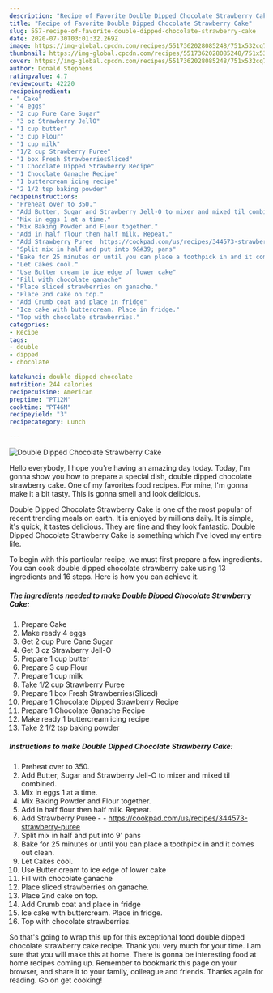 ```yaml
---
description: "Recipe of Favorite Double Dipped Chocolate Strawberry Cake"
title: "Recipe of Favorite Double Dipped Chocolate Strawberry Cake"
slug: 557-recipe-of-favorite-double-dipped-chocolate-strawberry-cake
date: 2020-07-30T03:01:32.269Z
image: https://img-global.cpcdn.com/recipes/5517362028085248/751x532cq70/double-dipped-chocolate-strawberry-cake-recipe-main-photo.jpg
thumbnail: https://img-global.cpcdn.com/recipes/5517362028085248/751x532cq70/double-dipped-chocolate-strawberry-cake-recipe-main-photo.jpg
cover: https://img-global.cpcdn.com/recipes/5517362028085248/751x532cq70/double-dipped-chocolate-strawberry-cake-recipe-main-photo.jpg
author: Donald Stephens
ratingvalue: 4.7
reviewcount: 42220
recipeingredient:
- " Cake"
- "4 eggs"
- "2 cup Pure Cane Sugar"
- "3 oz Strawberry JellO"
- "1 cup butter"
- "3 cup Flour"
- "1 cup milk"
- "1/2 cup Strawberry Puree"
- "1 box Fresh StrawberriesSliced"
- "1 Chocolate Dipped Strawberry Recipe"
- "1 Chocolate Ganache Recipe"
- "1 buttercream icing recipe"
- "2 1/2 tsp baking powder"
recipeinstructions:
- "Preheat over to 350."
- "Add Butter, Sugar and Strawberry Jell-O to mixer and mixed til combined."
- "Mix in eggs 1 at a time."
- "Mix Baking Powder and Flour together."
- "Add in half flour then half milk. Repeat."
- "Add Strawberry Puree  https://cookpad.com/us/recipes/344573-strawberry-puree"
- "Split mix in half and put into 9&#39; pans"
- "Bake for 25 minutes or until you can place a toothpick in and it comes out clean."
- "Let Cakes cool."
- "Use Butter cream to ice edge of lower cake"
- "Fill with chocolate ganache"
- "Place sliced strawberries on ganache."
- "Place 2nd cake on top."
- "Add Crumb coat and place in fridge"
- "Ice cake with buttercream. Place in fridge."
- "Top with chocolate strawberries."
categories:
- Recipe
tags:
- double
- dipped
- chocolate

katakunci: double dipped chocolate 
nutrition: 244 calories
recipecuisine: American
preptime: "PT12M"
cooktime: "PT46M"
recipeyield: "3"
recipecategory: Lunch

---
```



![Double Dipped Chocolate Strawberry Cake](https://img-global.cpcdn.com/recipes/5517362028085248/751x532cq70/double-dipped-chocolate-strawberry-cake-recipe-main-photo.jpg)

Hello everybody, I hope you're having an amazing day today. Today, I'm gonna show you how to prepare a special dish, double dipped chocolate strawberry cake. One of my favorites food recipes. For mine, I'm gonna make it a bit tasty. This is gonna smell and look delicious.

Double Dipped Chocolate Strawberry Cake is one of the most popular of recent trending meals on earth. It is enjoyed by millions daily. It is simple, it's quick, it tastes delicious. They are fine and they look fantastic. Double Dipped Chocolate Strawberry Cake is something which I've loved my entire life.




To begin with this particular recipe, we must first prepare a few ingredients. You can cook double dipped chocolate strawberry cake using 13 ingredients and 16 steps. Here is how you can achieve it.

<!--inarticleads1-->

##### The ingredients needed to make Double Dipped Chocolate Strawberry Cake:

1. Prepare  Cake
1. Make ready 4 eggs
1. Get 2 cup Pure Cane Sugar
1. Get 3 oz Strawberry Jell-O
1. Prepare 1 cup butter
1. Prepare 3 cup Flour
1. Prepare 1 cup milk
1. Take 1/2 cup Strawberry Puree
1. Prepare 1 box Fresh Strawberries(Sliced)
1. Prepare 1 Chocolate Dipped Strawberry Recipe
1. Prepare 1 Chocolate Ganache Recipe
1. Make ready 1 buttercream icing recipe
1. Take 2 1/2 tsp baking powder




<!--inarticleads2-->

##### Instructions to make Double Dipped Chocolate Strawberry Cake:

1. Preheat over to 350.
1. Add Butter, Sugar and Strawberry Jell-O to mixer and mixed til combined.
1. Mix in eggs 1 at a time.
1. Mix Baking Powder and Flour together.
1. Add in half flour then half milk. Repeat.
1. Add Strawberry Puree -  - https://cookpad.com/us/recipes/344573-strawberry-puree
1. Split mix in half and put into 9&#39; pans
1. Bake for 25 minutes or until you can place a toothpick in and it comes out clean.
1. Let Cakes cool.
1. Use Butter cream to ice edge of lower cake
1. Fill with chocolate ganache
1. Place sliced strawberries on ganache.
1. Place 2nd cake on top.
1. Add Crumb coat and place in fridge
1. Ice cake with buttercream. Place in fridge.
1. Top with chocolate strawberries.




So that's going to wrap this up for this exceptional food double dipped chocolate strawberry cake recipe. Thank you very much for your time. I am sure that you will make this at home. There is gonna be interesting food at home recipes coming up. Remember to bookmark this page on your browser, and share it to your family, colleague and friends. Thanks again for reading. Go on get cooking!
